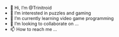 - 👋 Hi, I’m @Trinitroid
- 👀 I’m interested in puzzles and gaming
- 🌱 I’m currently learning video game programming
- 💞️ I’m looking to collaborate on ...
- 📫 How to reach me ...

<!---
Trinitroid/Trinitroid is a ✨ special ✨ repository because its `README.md` (this file) appears on your GitHub profile.
You can click the Preview link to take a look at your changes.
--->
